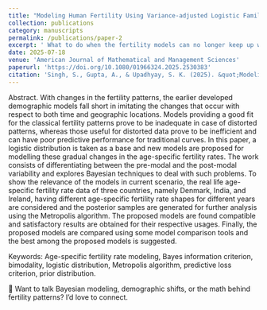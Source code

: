 ```yaml
---
title: "Modeling Human Fertility Using Variance-adjusted Logistic Family of Distributions"
collection: publications
category: manuscripts
permalink: /publications/paper-2
excerpt: ' What to do when the fertility models can no longer keep up with the ever changing shapes of fertility curves? This work proposes a family of flexible models that adjusts not just according to temporal changes but geographic locations as well.          You can think of them as statistical chameleons — able to morph into unimodal, skewed, or even bimodal shapes depending on the context of study!!'
date: 2025-07-18
venue: 'American Journal of Mathematical and Management Sciences'
paperurl: 'https://doi.org/10.1080/01966324.2025.2530383'
citation: 'Singh, S., Gupta, A., & Upadhyay, S. K. (2025). &quot;Modeling Human Fertility Using Variance-Adjusted Logistic Family of Distributions.&quot; <i>American Journal of Mathematical and Management Sciences</i>. 1-24.'
---
```

Abstract.
With changes in the fertility patterns, the earlier developed demographic models fall short in imitating the changes that occur with respect to both time and geographic locations. Models providing a good fit for the classical fertility patterns prove to be inadequate in case of distorted patterns, whereas those useful for distorted data prove to be inefficient and can have poor predictive performance for traditional curves. In this paper, a logistic distribution is taken as a base and new models are proposed for modelling these gradual changes in the age-specific fertility rates. The work consists of differentiating between the pre-modal and the post-modal variability and explores Bayesian techniques to deal with such problems. To show the relevance of the models in current scenario, the real life age-specific fertility rate data of three countries, namely Denmark, India, and Ireland, having different age-specific fertility rate shapes for different years are considered and the posterior samples are generated for further analysis using the Metropolis algorithm. The proposed models are found compatible and satisfactory results are obtained for their respective usages. Finally, the proposed models are compared using some model comparison tools and the best among the proposed models is suggested.

Keywords: Age-specific fertility rate modeling, Bayes information criterion, bimodality, logistic distribution, Metropolis algorithm, predictive loss criterion, prior distribution.

🧠 Want to talk Bayesian modeling, demographic shifts, or the math behind fertility patterns? I’d love to connect.
